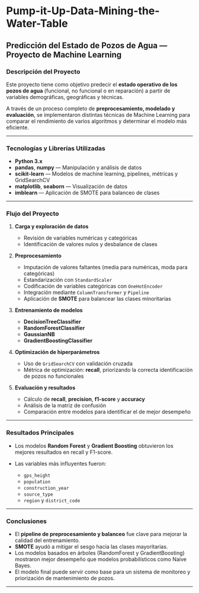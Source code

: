 # Pump-it-Up-Data-Mining-the-Water-Table

## Predicción del Estado de Pozos de Agua — Proyecto de Machine Learning

### Descripción del Proyecto

Este proyecto tiene como objetivo predecir el **estado operativo de los pozos de agua** (funcional, no funcional o en reparación) a partir de variables demográficas, geográficas y técnicas.

A través de un proceso completo de **preprocesamiento, modelado y evaluación**, se implementaron distintas técnicas de Machine Learning para comparar el rendimiento de varios algoritmos y determinar el modelo más eficiente.

---

### Tecnologías y Librerías Utilizadas

* **Python 3.x**
* **pandas**, **numpy** — Manipulación y análisis de datos
* **scikit-learn** — Modelos de machine learning, pipelines, métricas y GridSearchCV
* **matplotlib**, **seaborn** — Visualización de datos
* **imblearn** — Aplicación de SMOTE para balanceo de clases

---

### Flujo del Proyecto

1. **Carga y exploración de datos**

   * Revisión de variables numéricas y categóricas
   * Identificación de valores nulos y desbalance de clases

2. **Preprocesamiento**

   * Imputación de valores faltantes (media para numéricas, moda para categóricas)
   * Estandarización con `StandardScaler`
   * Codificación de variables categóricas con `OneHotEncoder`
   * Integración mediante `ColumnTransformer` y `Pipeline`
   * Aplicación de **SMOTE** para balancear las clases minoritarias

3. **Entrenamiento de modelos**

   * **DecisionTreeClassifier**
   * **RandomForestClassifier**
   * **GaussianNB**
   * **GradientBoostingClassifier**

4. **Optimización de hiperparámetros**

   * Uso de `GridSearchCV` con validación cruzada
   * Métrica de optimización: **recall**, priorizando la correcta identificación de pozos no funcionales

5. **Evaluación y resultados**

   * Cálculo de **recall**, **precision**, **f1-score** y **accuracy**
   * Análisis de la matriz de confusión
   * Comparación entre modelos para identificar el de mejor desempeño

---

### Resultados Principales

* Los modelos **Random Forest** y **Gradient Boosting** obtuvieron los mejores resultados en recall y F1-score.
* Las variables más influyentes fueron:

  * `gps_height`
  * `population`
  * `construction_year`
  * `source_type`
  * `region` y `district_code`

---

### Conclusiones

* El **pipeline de preprocesamiento y balanceo** fue clave para mejorar la calidad del entrenamiento.
* **SMOTE** ayudó a mitigar el sesgo hacia las clases mayoritarias.
* Los modelos basados en árboles (RandomForest y GradientBoosting) mostraron mejor desempeño que modelos probabilísticos como Naive Bayes.
* El modelo final puede servir como base para un sistema de monitoreo y priorización de mantenimiento de pozos.

---

